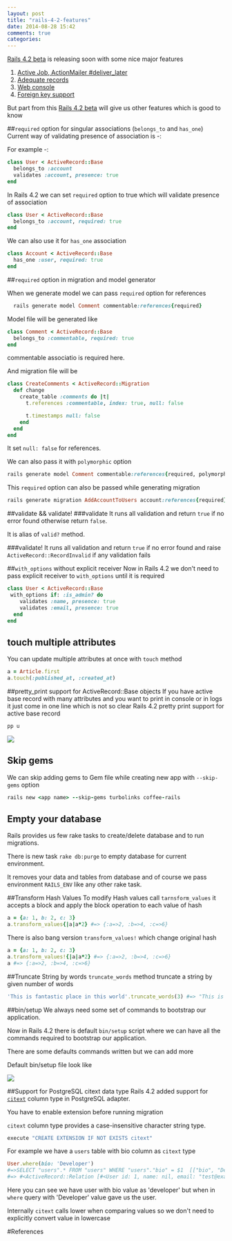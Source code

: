 ```yaml
---
layout: post
title: "rails-4-2-features"
date: 2014-08-28 15:42
comments: true
categories:
---
```

<a href='http://edgeguides.rubyonrails.org/4_2_release_notes.html'>Rails 4.2 beta</a> is releasing soon with some nice major features

1. <a href='http://edgeguides.rubyonrails.org/4_2_release_notes.html#active-job-action-mailer-deliver-later'>Active Job, ActionMailer #deliver_later</a>
2. <a href='http://edgeguides.rubyonrails.org/4_2_release_notes.html#adequate-record'>Adequate records</a>
3. <a href='http://edgeguides.rubyonrails.org/4_2_release_notes.html#web-console'>Web console</a>
4. <a href='http://edgeguides.rubyonrails.org/4_2_release_notes.html#foreign-key-support'>Foreign key support</a>

But part from this <a href='http://edgeguides.rubyonrails.org/4_2_release_notes.html'>Rails 4.2 beta</a> will give us other features which is good to know

<!--more-->
##`required` option for singular associations (`belongs_to` and `has_one`)
Current way of validating presence of association is -:

For example -:

```ruby
class User < ActiveRecord::Base
  belongs_to :account
  validates :account, presence: true
end
```
In Rails 4.2 we can set `required` option to true which will validate presence of association

```ruby
class User < ActiveRecord::Base
  belongs_to :account, required: true
end
```
We can also use it for `has_one` association

```ruby
class Account < ActiveRecord::Base
  has_one :user, required: true
end
```
##`required` option in migration and model generator

When we generate model we can pass `required` option  for references

```ruby
  rails generate model Comment commentable:references{required}
```

Model file will be generated like

```ruby
class Comment < ActiveRecord::Base
  belongs_to :commentable, required: true
end
```
commentable associatio is required here.

And migration file will be

```ruby
class CreateComments < ActiveRecord::Migration
  def change
    create_table :comments do |t|
      t.references :commentable, index: true, null: false

      t.timestamps null: false
    end
  end
end
```
It set `null: false` for references.

We can also pass it with `polymorphic` option

```ruby
rails generate model Comment commentable:references{required, polymorphic}

```

This `required` option can also be passed while generating migration

```ruby
rails generate migration AddAccountToUsers account:references{required}
```

##validate && validate!
###validate
It runs all validation and return `true` if no error found  otherwise return `false`.

It is alias of `valid?` method.

###validate!
It runs all validation and return `true` if no error found and
raise `ActiveRecord::RecordInvalid` if any validation fails

##`with_options` without explicit receiver
Now in Rails 4.2 we don't need to pass explicit receiver to `with_options` until it is required

```ruby
class User < ActiveRecord::Base
 with_options if: :is_admin? do
    validates :name, presence: true
    validates :email, presence: true
  end
end
```
## touch multiple attributes

You can update multiple attributes at once with `touch` method

```ruby
a = Article.first
a.touch(:published_at, :created_at)
```
##pretty_print support for ActiveRecord::Base objects
If you have active base record with many attributes and you want to print in console or in logs it just come in one line which is not so clear
Rails 4.2 pretty print support for active base record

```ruby
pp u
```
<img src="{{ root_url }}/images/pretty_print.png" />

## Skip gems

We can skip adding gems to Gem file while creating new app with `--skip-gems` option

```ruby
rails new <app name> --skip-gems turbolinks coffee-rails
```
## Empty your database
Rails provides us few rake tasks to create/delete database and to run migrations.

There is new task `rake db:purge` to empty database for current environment.

It removes your data and tables from database and of course we pass environment `RAILS_ENV` like any other rake task.


##Transform Hash Values
To modify Hash values call `tarnsform_values` it accepts a block and apply the block operation to each value of hash

```ruby
a = {a: 1, b: 2, c: 3}
a.transform_values{|a|a*2} #=> {:a=>2, :b=>4, :c=>6}
```
There is also bang version `transform_values!` which change original hash
```ruby
a = {a: 1, b: 2, c: 3}
a.transform_values!{|a|a*2} #=> {:a=>2, :b=>4, :c=>6}
a #=> {:a=>2, :b=>4, :c=>6}
```

##Truncate String by words
`truncate_words` method truncate a string by given number of words

```ruby
'This is fantastic place in this world'.truncate_words(3) #=> "This is fantastic..."
```
##bin/setup
We always need some set of commands to bootstrap our application.

Now in Rails 4.2 there is default `bin/setup` script where we can have all the commands required to bootstrap our application.

There are some defaults commands written but we can add more

Default bin/setup file look like

<img src="{{ root_url }}/images/bin_setup.png" />

##Support for PostgreSQL citext data type
Rails 4.2 added support for <a href='http://www.postgresql.org/docs/9.0/static/citext.html'>`citext`</a>
column type in PostgreSQL adapter.

You have to enable extension before running migration

`citext` column type provides a case-insensitive character string type.

```ruby
execute "CREATE EXTENSION IF NOT EXISTS citext"
```

For example we have a `users` table with bio column as `citext` type
```ruby
User.where(bio: 'Developer')
#=>SELECT "users".* FROM "users" WHERE "users"."bio" = $1  [["bio", "Developer"]]
#=> #<ActiveRecord::Relation [#<User id: 1, name: nil, email: "test@example.com", created_at: "2014-08-30 17:51:17", updated_at: "2014-08-30 17:51:17", role: nil, bio: "developer">]>
```
Here you can see we have user with bio value as 'developer' but when in `where` query with 'Developer' value gave us the user.

Internally `citext` calls lower when comparing values so we don't need to explicitly convert value in lowercase

#References

